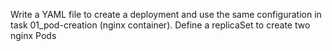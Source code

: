 Write a YAML file to create a deployment and use the same configuration in task 01_pod-creation (nginx container).
Define a replicaSet to create two nginx Pods
